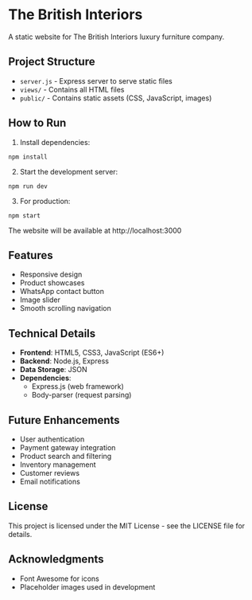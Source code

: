 # The British Interiors

A static website for The British Interiors luxury furniture company.

## Project Structure

- `server.js` - Express server to serve static files
- `views/` - Contains all HTML files
- `public/` - Contains static assets (CSS, JavaScript, images)

## How to Run

1. Install dependencies:
```
npm install
```

2. Start the development server:
```
npm run dev
```

3. For production:
```
npm start
```

The website will be available at http://localhost:3000

## Features

- Responsive design
- Product showcases
- WhatsApp contact button
- Image slider
- Smooth scrolling navigation

## Technical Details

- **Frontend**: HTML5, CSS3, JavaScript (ES6+)
- **Backend**: Node.js, Express
- **Data Storage**: JSON
- **Dependencies**: 
  - Express.js (web framework)
  - Body-parser (request parsing)

## Future Enhancements

- User authentication
- Payment gateway integration
- Product search and filtering
- Inventory management
- Customer reviews
- Email notifications

## License

This project is licensed under the MIT License - see the LICENSE file for details.

## Acknowledgments

- Font Awesome for icons
- Placeholder images used in development 